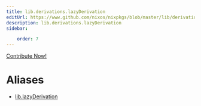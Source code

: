 ```yaml
---
title: lib.derivations.lazyDerivation
editUrl: https://www.github.com/nixos/nixpkgs/blob/master/lib/derivations.nix#L53C5
description: lib.derivations.lazyDerivation
sidebar:

    order: 7
---
```


<a href="https://www.github.com/nixos/nixpkgs/blob/master/lib/derivations.nix#L53C5">Contribute Now!</a>


# Aliases

- [lib.lazyDerivation](/reference/liblazyDerivation)


